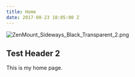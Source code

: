 ```yaml
---
title: Home
date: 2017-08-23 18:05:00 Z
---
```


![ZenMount_Sideways_Black_Transparent_2.png](/uploads/ZenMount_Sideways_Black_Transparent_2.png)

## Test Header 2

This is my home page.